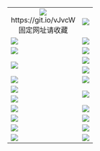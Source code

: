<table>
  <tr></tr>
  <tr>
    <td align=center><img src="https://dybyar74g2zjc.cloudfront.net/Up/oGate.jpg" />
      <br>https://git.io/vJvcW<br>固定网址请收藏</td>
    <td align=center><img src="https://dybyar74g2zjc.cloudfront.net/Up/0WMEW.jpg" /></td>
  </tr>
  <tr>
    <td><a href="https://dybyar74g2zjc.cloudfront.net" target="_blank"><img src="https://dybyar74g2zjc.cloudfront.net/Up/0WMDT.jpg" /></a></td>
    <td><a href="https://dybyar74g2zjc.cloudfront.net/oNote.aspx" target="_blank"><img src="https://dybyar74g2zjc.cloudfront.net/Up/0WZTT.jpg" /></a></td>
  </tr>
  <tr>
    <td><a href="https://dybyar74g2zjc.cloudfront.net/onUP.aspx?name=https://dg41gqeunxma8.cloudfront.net/522" target="_blank"><img src="https://dybyar74g2zjc.cloudfront.net/Up/0DTW.jpg"/></a></td>
    <td><a href="https://dybyar74g2zjc.cloudfront.net/ogST.aspx" target="_blank"><img src="https://dybyar74g2zjc.cloudfront.net/Up/ST.jpg"/></a></td>
  </tr>
  <tr>
    <td rowspan=2><a href="https://dybyar74g2zjc.cloudfront.net/ogUP.aspx?name=WJ.mp4" target="_blank"><img src="https://dybyar74g2zjc.cloudfront.net/Up/WJ.jpg" /></a></td>
    <td><a href="https://dybyar74g2zjc.cloudfront.net/ogUP.aspx?name=DKC.mp4&count=14" target="_blank"><img src="https://dybyar74g2zjc.cloudfront.net/Up/DKC.jpg" /></a></td> 
  </tr>
  <tr>
    <td><a href="https://dybyar74g2zjc.cloudfront.net/ogUP.aspx?name=LRWS.mp4&count=6B:12,5A:10,5B:35,4A:14,4B:19,3A:10,3B:26,2A:16,2B:21,1A:23,1B:29" target="_blank"><img src="https://dybyar74g2zjc.cloudfront.net/Up/LRWS.jpg" /></a></td>
  </tr>
  <tr>
    <td><a href="https://dybyar74g2zjc.cloudfront.net/ogUP.aspx?name=WJZM.mp4&count=29" target="_blank"><img src="https://dybyar74g2zjc.cloudfront.net/Up/WJZM.jpg" /></a></td>
    <td><a href="https://dybyar74g2zjc.cloudfront.net/ogUP.aspx?name=XTFY.mp4&count=24" target="_blank"><img src="https://dybyar74g2zjc.cloudfront.net/Up/XTFY.jpg" /></a></td>
  </tr>
  <tr>
    <td><a href="https://dybyar74g2zjc.cloudfront.net/ogUP.aspx?name=JQR.mp4&count=2" target="_blank"><img src="https://dybyar74g2zjc.cloudfront.net/Up/JQR.jpg" /></a></td>   
    <td rowspan=2><a href="https://dybyar74g2zjc.cloudfront.net/ogUP.aspx?name=JP.mp4&count=9" target="_blank"><img src="https://dybyar74g2zjc.cloudfront.net/Up/JP.jpg" /></td>
  </tr>
  <tr>
    <td><a href="https://dybyar74g2zjc.cloudfront.net/ogUP.aspx?name=MTDWH.mp4&count=28" target="_blank"><img src="https://dybyar74g2zjc.cloudfront.net/Up/MTDWH.jpg" /></a></td>
  </tr>
  <tr>
    <td><a href="https://dybyar74g2zjc.cloudfront.net/ogUP.aspx?name=4SZG.mp4&count=05:12,04:20&current=05:12" target="_blank"><img src="https://dybyar74g2zjc.cloudfront.net/Up/4SZG0.jpg" /></a></td>
    <td><a href="https://dybyar74g2zjc.cloudfront.net/ogUP.aspx?name=4SDJ.mp4&count=05:36,04:52&current=05:36" target="_blank"><img src="https://dybyar74g2zjc.cloudfront.net/Up/4SDJ0.jpg" /></a></td>
  </tr>
  <tr>
    <td><a href="https://dybyar74g2zjc.cloudfront.net/ogUP.aspx?name=FG.zip" target="_blank"><img src="https://dybyar74g2zjc.cloudfront.net/Up/FG.jpg" /></a></td>
    <td><a href="https://dybyar74g2zjc.cloudfront.net/ogUP.aspx?name=FGA.apk" target="_blank"><img src="https://dybyar74g2zjc.cloudfront.net/Up/FGA.jpg" /></a></td>
  </tr>
  <tr>
    <td><a href="https://dybyar74g2zjc.cloudfront.net/ogUP.aspx?name=U.zip" target="_blank"><img src="https://dybyar74g2zjc.cloudfront.net/Up/U.jpg" /></a></td>
    <td><a href="https://dybyar74g2zjc.cloudfront.net/ogUP.aspx?name=UA.apk" target="_blank"><img src="https://dybyar74g2zjc.cloudfront.net/Up/UA.jpg" /></a></td>
  </tr>
  <tr>
    <td><a href="https://dybyar74g2zjc.cloudfront.net/ogUP.aspx?name=0iPPOTV.zip" target="_blank"><img src="https://dybyar74g2zjc.cloudfront.net/Up/0iPPOTV.jpg" /></a></td>
    <td><a href="https://dybyar74g2zjc.cloudfront.net/ogUP.aspx?name=0iNTD.apk" target="_blank"><img src="https://dybyar74g2zjc.cloudfront.net/Up/0iNTD.jpg" /></a></td>
  </tr>
</table>
